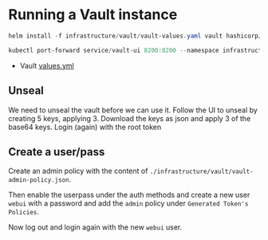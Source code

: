 # Running a Vault instance

```powershell
helm install -f infrastructure/vault/vault-values.yaml vault hashicorp/vault --namespace=infrastructure

kubectl port-forward service/vault-ui 8200:8200 --namespace infrastructure
```

* Vault [values.yml](https://github.com/hashicorp/vault-helm/blob/master/values.yaml)

## Unseal

We need to unseal the vault before we can use it.
Follow the UI to unseal by creating 5 keys, applying 3. Download the keys as json and apply 3 of the base64 keys.
Login (again) with the root token

## Create a user/pass

Create an admin policy with the content of `./infrastructure/vault/vault-admin-policy.json`.

Then enable the userpass under the auth methods and create a new user `webui` with a password and add the `admin` policy under `Generated Token's Policies`.

Now log out and login again with the new `webui` user.
